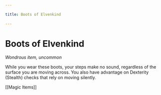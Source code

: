 --- 
title: Boots of Elvenkind 
---
# Boots of Elvenkind

*Wondrous item, uncommon*

While you wear these boots, your steps make no sound, regardless of the surface you are moving across. You also have advantage on Dexterity (Stealth) checks that rely on moving silently.


[[Magic Items]]
